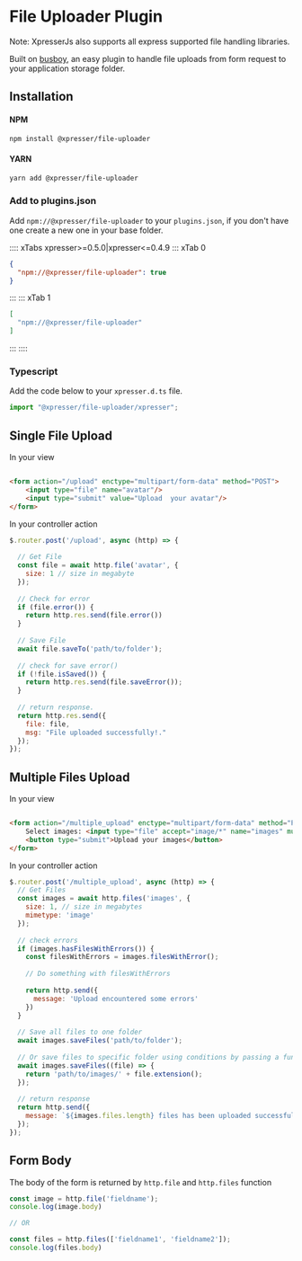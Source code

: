 # File Uploader Plugin

Note: XpresserJs also supports all express supported file handling libraries.

Built on [busboy](https://npmjs.com/package/busboy), an easy plugin to handle file uploads from form request to your
application storage folder.

## Installation

#### NPM

```sh
npm install @xpresser/file-uploader
```

#### YARN

```sh
yarn add @xpresser/file-uploader
```

### Add to plugins.json

Add `npm://@xpresser/file-uploader` to your `plugins.json`, if you don't have one create a new one in your base folder.

:::: xTabs xpresser>=0.5.0|xpresser<=0.4.9
::: xTab 0

```json
{
  "npm://@xpresser/file-uploader": true
}
```

:::
::: xTab 1

```json
[
  "npm://@xpresser/file-uploader"
]
```

:::
::::

### Typescript
Add the code below to your `xpresser.d.ts` file.
```typescript
import "@xpresser/file-uploader/xpresser";
```

## Single File Upload

In your view

```html

<form action="/upload" enctype="multipart/form-data" method="POST">
    <input type="file" name="avatar"/>
    <input type="submit" value="Upload  your avatar"/>
</form>
```

In your controller action

```javascript
$.router.post('/upload', async (http) => {
  
  // Get File
  const file = await http.file('avatar', {
    size: 1 // size in megabyte
  });
  
  // Check for error
  if (file.error()) {
    return http.res.send(file.error())
  }
  
  // Save File
  await file.saveTo('path/to/folder');
  
  // check for save error()
  if (!file.isSaved()) {
    return http.res.send(file.saveError());
  }
  
  // return response.
  return http.res.send({
    file: file,
    msg: "File uploaded successfully!."
  });
});
```

## Multiple Files Upload

In your view

```html

<form action="/multiple_upload" enctype="multipart/form-data" method="POST">
    Select images: <input type="file" accept="image/*" name="images" multiple>
    <button type="submit">Upload your images</button>
</form>
```

In your controller action

```javascript
$.router.post('/multiple_upload', async (http) => {
  // Get Files
  const images = await http.files('images', {
    size: 1, // size in megabytes
    mimetype: 'image'
  });
  
  // check errors
  if (images.hasFilesWithErrors()) {
    const filesWithErrors = images.filesWithError();
    
    // Do something with filesWithErrors
    
    return http.send({
      message: 'Upload encountered some errors'
    })
  }
  
  // Save all files to one folder
  await images.saveFiles('path/to/folder');
  
  // Or save files to specific folder using conditions by passing a function
  await images.saveFiles((file) => {
    return 'path/to/images/' + file.extension();
  });
  
  // return response
  return http.send({
    message: `${images.files.length} files has been uploaded successfully!.`
  });
});
```

## Form Body

The body of the form is returned by `http.file` and `http.files` function

```javascript
const image = http.file('fieldname');
console.log(image.body)

// OR

const files = http.files(['fieldname1', 'fieldname2']);
console.log(files.body)
```
